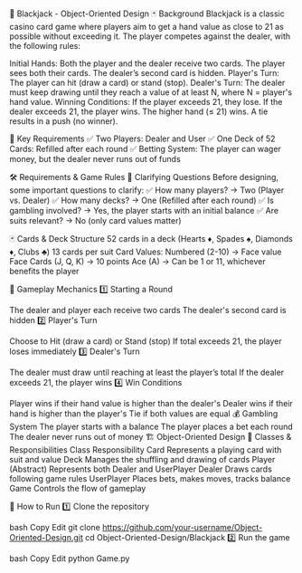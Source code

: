 🎲 Blackjack - Object-Oriented Design
🃏 Background
Blackjack is a classic casino card game where players aim to get a hand value as close to 21 as possible without exceeding it. The player competes against the dealer, with the following rules:

Initial Hands: Both the player and the dealer receive two cards.
The player sees both their cards.
The dealer’s second card is hidden.
Player's Turn: The player can hit (draw a card) or stand (stop).
Dealer's Turn: The dealer must keep drawing until they reach a value of at least N, where N = player's hand value.
Winning Conditions:
If the player exceeds 21, they lose.
If the dealer exceeds 21, the player wins.
The higher hand (≤ 21) wins.
A tie results in a push (no winner).

📌 Key Requirements
✅ Two Players: Dealer and User
✅ One Deck of 52 Cards: Refilled after each round
✅ Betting System: The player can wager money, but the dealer never runs out of funds 

🛠 Requirements & Game Rules
🔎 Clarifying Questions
Before designing, some important questions to clarify:
✅ How many players? → Two (Player vs. Dealer)
✅ How many decks? → One (Refilled after each round)
✅ Is gambling involved? → Yes, the player starts with an initial balance
✅ Are suits relevant? → No (only card values matter)

🃏 Cards & Deck Structure
52 cards in a deck (Hearts ♦️, Spades ♠️, Diamonds ♦️, Clubs ♣️)
13 cards per suit
Card Values:
Numbered (2-10) → Face value
Face Cards (J, Q, K) → 10 points
Ace (A) → Can be 1 or 11, whichever benefits the player

🎲 Gameplay Mechanics
1️⃣ Starting a Round

The dealer and player each receive two cards
The dealer's second card is hidden
2️⃣ Player's Turn

Choose to Hit (draw a card) or Stand (stop)
If total exceeds 21, the player loses immediately
3️⃣ Dealer's Turn

The dealer must draw until reaching at least the player’s total
If the dealer exceeds 21, the player wins
4️⃣ Win Conditions

Player wins if their hand value is higher than the dealer's
Dealer wins if their hand is higher than the player's
Tie if both values are equal
💰 Gambling System
The player starts with a balance
The player places a bet each round
The dealer never runs out of money
🏗 Object-Oriented Design
📌 Classes & Responsibilities
Class	Responsibility
Card	Represents a playing card with suit and value
Deck	Manages the shuffling and drawing of cards
Player (Abstract)	Represents both Dealer and UserPlayer
Dealer	Draws cards following game rules
UserPlayer	Places bets, makes moves, tracks balance
Game	Controls the flow of gameplay

🚀 How to Run
1️⃣ Clone the repository

bash
Copy
Edit
git clone https://github.com/your-username/Object-Oriented-Design.git
cd Object-Oriented-Design/Blackjack
2️⃣ Run the game

bash
Copy
Edit
python Game.py
